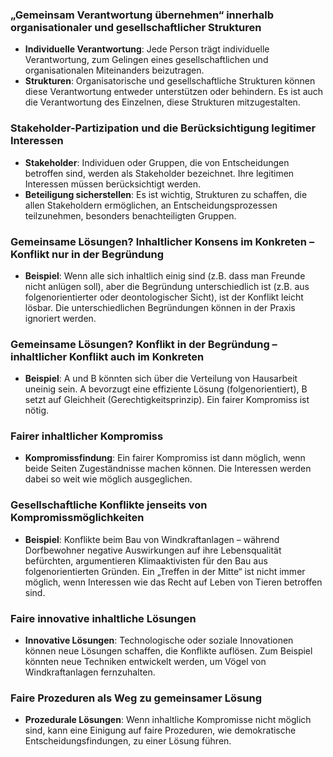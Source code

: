 ### „Gemeinsam Verantwortung übernehmen“ innerhalb organisationaler und gesellschaftlicher Strukturen
- **Individuelle Verantwortung**: Jede Person trägt individuelle Verantwortung, zum Gelingen eines gesellschaftlichen und organisationalen Miteinanders beizutragen.
- **Strukturen**: Organisatorische und gesellschaftliche Strukturen können diese Verantwortung entweder unterstützen oder behindern. Es ist auch die Verantwortung des Einzelnen, diese Strukturen mitzugestalten.
### Stakeholder-Partizipation und die Berücksichtigung legitimer Interessen
- **Stakeholder**: Individuen oder Gruppen, die von Entscheidungen betroffen sind, werden als Stakeholder bezeichnet. Ihre legitimen Interessen müssen berücksichtigt werden.
- **Beteiligung sicherstellen**: Es ist wichtig, Strukturen zu schaffen, die allen Stakeholdern ermöglichen, an Entscheidungsprozessen teilzunehmen, besonders benachteiligten Gruppen.
### Gemeinsame Lösungen? Inhaltlicher Konsens im Konkreten – Konflikt nur in der Begründung
- **Beispiel**: Wenn alle sich inhaltlich einig sind (z.B. dass man Freunde nicht anlügen soll), aber die Begründung unterschiedlich ist (z.B. aus folgenorientierter oder deontologischer Sicht), ist der Konflikt leicht lösbar. Die unterschiedlichen Begründungen können in der Praxis ignoriert werden.
### Gemeinsame Lösungen? Konflikt in der Begründung – inhaltlicher Konflikt auch im Konkreten
- **Beispiel**: A und B könnten sich über die Verteilung von Hausarbeit uneinig sein. A bevorzugt eine effiziente Lösung (folgenorientiert), B setzt auf Gleichheit (Gerechtigkeitsprinzip). Ein fairer Kompromiss ist nötig.
### Fairer inhaltlicher Kompromiss
- **Kompromissfindung**: Ein fairer Kompromiss ist dann möglich, wenn beide Seiten Zugeständnisse machen können. Die Interessen werden dabei so weit wie möglich ausgeglichen.
### Gesellschaftliche Konflikte jenseits von Kompromissmöglichkeiten
- **Beispiel**: Konflikte beim Bau von Windkraftanlagen – während Dorfbewohner negative Auswirkungen auf ihre Lebensqualität befürchten, argumentieren Klimaaktivisten für den Bau aus folgenorientierten Gründen. Ein „Treffen in der Mitte“ ist nicht immer möglich, wenn Interessen wie das Recht auf Leben von Tieren betroffen sind.
### Faire innovative inhaltliche Lösungen
- **Innovative Lösungen**: Technologische oder soziale Innovationen können neue Lösungen schaffen, die Konflikte auflösen. Zum Beispiel könnten neue Techniken entwickelt werden, um Vögel von Windkraftanlagen fernzuhalten.
### Faire Prozeduren als Weg zu gemeinsamer Lösung
- **Prozedurale Lösungen**: Wenn inhaltliche Kompromisse nicht möglich sind, kann eine Einigung auf faire Prozeduren, wie demokratische Entscheidungsfindungen, zu einer Lösung führen.
